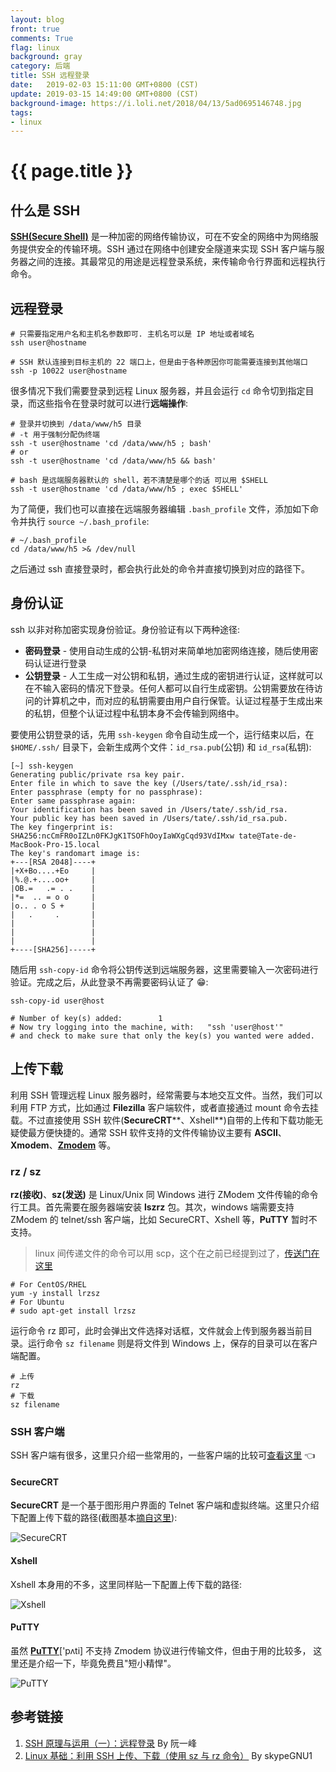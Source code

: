 ```yaml
---
layout: blog
front: true
comments: True
flag: linux
background: gray
category: 后端
title: SSH 远程登录
date:   2019-02-03 15:11:00 GMT+0800 (CST)
update: 2019-03-15 14:49:00 GMT+0800 (CST)
background-image: https://i.loli.net/2018/04/13/5ad0695146748.jpg
tags:
- linux
---
```

# {{ page.title }}

## 什么是 SSH

**[SSH(Secure Shell)](https://zh.wikipedia.org/wiki/Secure_Shell)** 是一种加密的网络传输协议，可在不安全的网络中为网络服务提供安全的传输环境。SSH 通过在网络中创建安全隧道来实现 SSH 客户端与服务器之间的连接。其最常见的用途是远程登录系统，来传输命令行界面和远程执行命令。

## 远程登录

```SHELL
# 只需要指定用户名和主机名参数即可. 主机名可以是 IP 地址或者域名
ssh user@hostname

# SSH 默认连接到目标主机的 22 端口上，但是由于各种原因你可能需要连接到其他端口
ssh -p 10022 user@hostname
```

很多情况下我们需要登录到远程 Linux 服务器，并且会运行 `cd` 命令切到指定目录，而这些指令在登录时就可以进行**远端操作**:

```SHELL
# 登录并切换到 /data/www/h5 目录
# -t 用于强制分配伪终端
ssh -t user@hostname 'cd /data/www/h5 ; bash'
# or
ssh -t user@hostname 'cd /data/www/h5 && bash'

# bash 是远端服务器默认的 shell，若不清楚是哪个的话 可以用 $SHELL
ssh -t user@hostname 'cd /data/www/h5 ; exec $SHELL'
```

为了简便，我们也可以直接在远端服务器编辑 `.bash_profile` 文件，添加如下命令并执行 `source ~/.bash_profile`:

```SHELL
# ~/.bash_profile
cd /data/www/h5 >& /dev/null
```

之后通过 ssh 直接登录时，都会执行此处的命令并直接切换到对应的路径下。

## 身份认证

ssh 以非对称加密实现身份验证。身份验证有以下两种途径:

* **密码登录** - 使用自动生成的公钥-私钥对来简单地加密网络连接，随后使用密码认证进行登录
* **公钥登录** - 人工生成一对公钥和私钥，通过生成的密钥进行认证，这样就可以在不输入密码的情况下登录。任何人都可以自行生成密钥。公钥需要放在待访问的计算机之中，而对应的私钥需要由用户自行保管。认证过程基于生成出来的私钥，但整个认证过程中私钥本身不会传输到网络中。

要使用公钥登录的话，先用 `ssh-keygen` 命令自动生成一个，运行结束以后，在 `$HOME/.ssh/` 目录下，会新生成两个文件：`id_rsa.pub`(公钥) 和 `id_rsa`(私钥):

```TEXT
[~] ssh-keygen
Generating public/private rsa key pair.
Enter file in which to save the key (/Users/tate/.ssh/id_rsa):
Enter passphrase (empty for no passphrase):
Enter same passphrase again:
Your identification has been saved in /Users/tate/.ssh/id_rsa.
Your public key has been saved in /Users/tate/.ssh/id_rsa.pub.
The key fingerprint is:
SHA256:ncCmFR0oIZLn0FKJgK1TSOFhOoyIaWXgCqd93VdIMxw tate@Tate-de-MacBook-Pro-15.local
The key's randomart image is:
+---[RSA 2048]----+
|+X+Bo....+Eo     |
|%.@.+....oo+     |
|OB.=   .= . .    |
|*=  .. = o o     |
|o.. . o S +      |
|   .     .       |
|                 |
|                 |
|                 |
+----[SHA256]-----+
```

随后用 `ssh-copy-id` 命令将公钥传送到远端服务器，这里需要输入一次密码进行验证。完成之后，从此登录不再需要密码认证了 😁:

```SHELL
ssh-copy-id user@host

# Number of key(s) added:        1
# Now try logging into the machine, with:   "ssh 'user@host'"
# and check to make sure that only the key(s) you wanted were added.
```

## 上传下载

利用 SSH 管理远程 Linux 服务器时，经常需要与本地交互文件。当然，我们可以利用 FTP 方式，比如通过 **Filezilla** 客户端软件，或者直接通过 mount 命令去挂载。不过直接使用 SSH 软件(**SecureCRT****、Xshell**)自带的上传和下载功能无疑使最方便快捷的。通常 SSH 软件支持的文件传输协议主要有 **ASCII**、**Xmodem**、[**Zmodem**](https://baike.baidu.com/item/ZModem协议) 等。

### rz / sz

**rz(接收)**、**sz(发送)** 是 Linux/Unix 同 Windows 进行 ZModem 文件传输的命令行工具。首先需要在服务器端安装 **lszrz** 包。其次，windows 端需要支持 ZModem 的 telnet/ssh 客户端，比如 SecureCRT、Xshell 等，**PuTTY** 暂时不支持。

> linux 间传递文件的命令可以用 scp，这个在之前已经提到过了，[传送门在这里]( {{site.url}}/2018/04/15/linux-command.html#scp )

```SHELL
# For CentOS/RHEL
yum -y install lrzsz
# For Ubuntu
# sudo apt-get install lrzsz
```

运行命令 rz 即可，此时会弹出文件选择对话框，文件就会上传到服务器当前目录。运行命令 `sz filename` 则是将文件到 Windows 上，保存的目录可以在客户端配置。

```SHELL
# 上传
rz
# 下载
sz filename
```

### SSH 客户端

SSH 客户端有很多，这里只介绍一些常用的，一些客户端的比较可[查看这里](https://zh.wikipedia.org/wiki/SSH客户端比较) 👈

#### SecureCRT

**SecureCRT** 是一个基于图形用户界面的 Telnet 客户端和虚拟终端。这里只介绍下配置上传下载的路径(截图基本[摘自这里](http://blog.51cto.com/skypegnu1/1538371)):

![SecureCRT](http://s3.51cto.com/wyfs02/M00/45/56/wKiom1PniTzQ1nNWAAHEyqLtFF0295.jpg)

#### Xshell

Xshell 本身用的不多，这里同样贴一下配置上传下载的路径:

![Xshell](http://s3.51cto.com/wyfs02/M00/45/56/wKiom1Pni_fS-2EKAAKi4aKC7m0124.jpg)

#### PuTTY

虽然 [**PuTTY**](https://www.putty.org)['pʌti] 不支持 Zmodem 协议进行传输文件，但由于用的比较多， 这里还是介绍一下，毕竟免费且"短小精悍"。

![PuTTY](https://docs.aws.amazon.com/zh_cn/AWSEC2/latest/UserGuide/images/putty-session-config.png)

## 参考链接

1. [SSH 原理与运用（一）：远程登录](http://www.ruanyifeng.com/blog/2011/12/ssh_remote_login.html) By 阮一峰
2. [Linux 基础：利用 SSH 上传、下载（使用 sz 与 rz 命令）](http://blog.51cto.com/skypegnu1/1538371) By skypeGNU1
